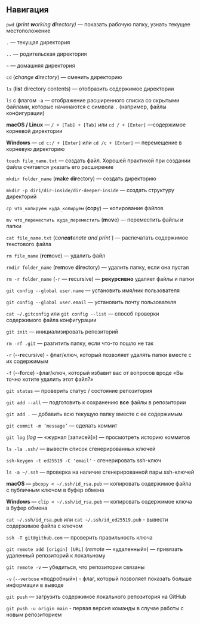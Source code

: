 ## **Навигация**

`pwd` (***p**rint **w**orking **d**irectory)* — показать рабочую папку, узнать текущее местоположение 

`.` — текущая директория  

`..` — родительская директория

`~` — домашняя директория

`cd` (***c**hange **d**irectory*) — сменить директорию

`ls` (**l**i**s**t directory contents) — отобразить содержимое директории

`ls` с флагом `-a` — отображение расширенного списка со скрытыми файлами, которые начинаются с символа `.` (например, файлы конфигурации)

**macOS / Linux** — `/ + [Tab] + [Tab]` или `cd / + [Enter]` —содержимое корневой директории

**Windows** — `cd c:/ + [Enter]` или `cd /c + [Enter]` — перемещение в корневую директорию

`touch file_name.txt` — создать файл. Хорошей практикой при создании файла считается указать его расширение

`mkdir folder_name` (**m**a**k**e **dir**ectory) — создать директорию 

`mkdir -p dir1/dir-inside/dir-deeper-inside` — создать структуру директорий

`cp что_копируем куда_копируем` (**c**o**p**y) — копирование файлов

`mv что_переместить куда_переместить` (**m**o**v**e) — переместить файлы и папки

`cat file_name.txt` (c*on**cat**enate and print* ) — распечатать содержимое текстового файла 

`rm file_name` (**r**e**m**ove) — удалить файл

`rmdir folder_name` (**r**e**m**ove **dir**ectory) — удалить папку, если она пустая

`rm -r folder_name` (`-r` — **r**ecursive) — **рекурсивно** удаляет файлы и папки

`git config --global user.name` — установить имя/ник пользователя

`git config --global user.email` — установить почту пользователя

`cat ~/.gitconfig` или `git config --list` — способ проверки содержимого файла конфигурации

`git init` — инициализировать репозиторий

`rm -rf .git` — разгитить папку, если что-то пошло не так

`-r` (--**r**ecursive) - флаг/ключ, который позволяет удалять папки вместе с их содержимым

`-f` (--**f**orce) -флаг/ключ, который избавит вас от вопросов вроде «Вы точно хотите удалить этот файл?»

`git status` — проверить статус / состояние репозитория 

`git add --all` —  подготовить к сохранению **все** файлы в репозитории

`git add .` — добавить всю текущую папку вместе с ее содержимым

`git commit -m ’message’` — сделать коммит

`git log` (*log* — «журнал [записей]») — просмотреть историю коммитов

`ls -la .ssh/` — вывести список сгенерированных ключей

`ssh-keygen -t ed25519 -C 'email'` - сгенерировать ssh-ключ

`ls -a ~/.ssh` — проверка на наличие сгенерированной пары ssh-ключей

**macOS —** `pbcopy < ~/.ssh/id_rsa.pub` — копировать содержимое файла с публичным ключом в буфер обмена

**Windows —** `clip < ~/.ssh/id_rsa.pub` — копировать содержимое ключа в буфер обмена

`cat ~/.ssh/id_rsa.pub` или `cat ~/.ssh/id_ed25519.pub` - вывести содержимое файла с ключом

`ssh -T git@github.com` — проверить правильность ключа 

`git remote add [origin] [URL]` (*remote* — «удаленный») — привязать удаленный репозиторий к локальному

`git remote -v` — убедиться, что репозитории связаны

`-v` (`--verbose` «подробный») - флаг, который позволяет показать больше информации в выводе

`git push` — загрузить содержимое локального репозитория на GitHub

`git push -u origin main` - первая версия команды в случае работы с новым репозиторием
